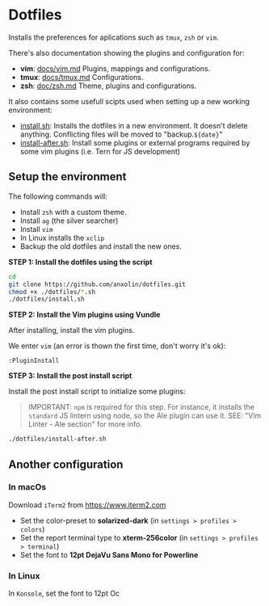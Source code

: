 # Dotfiles
Installs the preferences for aplications such as `tmux`, `zsh` or `vim`.

There's also documentation showing the plugins and configuration for:

* **vim**: [docs/vim.md](docs/tmux.md) Plugins, mappings and configurations.
* **tmux**: [docs/tmux.md](docs/tmux.md) Configurations.
* **zsh**: [doc/zsh.md](docs/zsh.md) Theme, plugins and configurations.

It also contains some usefull scipts used when setting up a new working environment:

* [install.sh](install.sh): Installs the dotfiles in a new environment. It doesn't delete anything. Conflicting files will be moved to "backup.`${date}`"
* [install-after.sh](install.sh): Install some plugins or external programs required by some vim plugins (i.e. Tern for JS development)

## Setup the environment
The following commands will:

* Install `zsh` with a custom theme.
* Install `ag` (the silver searcher)
* Install `vim`
* In Linux installs the `xclip`
* Backup the old dotfiles and install the new ones.

**STEP 1: Install the dotfiles using the script**

```bash
cd
git clone https://github.com/anxolin/dotfiles.git
chmod +x ./dotfiles/*.sh
./dotfiles/install.sh
```
**STEP 2: Install the Vim plugins using Vundle**

After installing, install the vim plugins.

We enter `vim` (an error is thown the first time, don't worry it's ok):

```
:PluginInstall
```

**STEP 3: Install the post install script**

Install the post install script to initialize some plugins:
> IMPORTANT: `npm` is required for this step. For instance, it installs the `standard` JS lintern using node, so the Ale plugin can use it.
> SEE: "Vim Linter - Ale section" for more info.
```bash
./dotfiles/install-after.sh
```

## Another configuration
### In macOs
Download `iTerm2` from https://www.iterm2.com

* Set the color-preset to **solarized-dark** (in `settings > profiles > colors`)
* Set the report terminal type to **xterm-256color** (in `settings > profiles > terminal`)
* Set the font to **12pt DejaVu Sans Mono for Powerline**

### In Linux
In `Konsole`, set the font to 12pt Oc
